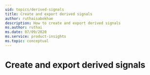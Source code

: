 ```yaml
---
uid: topics/derived-signals
title: Create and export derived signals
author: ruthaisabokhae
description: How to create and export derived signals
ms.author: ruthai
ms.date: 07/09/2020
ms.service: product-insights
ms.topic: conceptual
---
```


# Create and export derived signals

